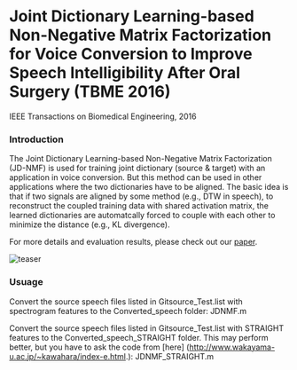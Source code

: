 # Joint Dictionary Learning-based Non-Negative Matrix Factorization for Voice Conversion to Improve Speech Intelligibility After Oral Surgery (TBME 2016)


IEEE Transactions on Biomedical Engineering, 2016


### Introduction
The Joint Dictionary Learning-based Non-Negative Matrix Factorization (JD-NMF) is used for training joint dictionary (source & target) with an application in voice conversion. But this method can be used in other applications where the two dictionaries have to be aligned. The basic idea is that if two signals are aligned by some method (e.g., DTW in speech), to reconstruct the coupled training data with shared activation matrix, the learned dictionaries are automatcally forced to couple with each other to minimize the distance (e.g., KL divergence).


For more details and evaluation results, please check out our  [paper](http://ieeexplore.ieee.org/document/7797132/).

![teaser](https://jasonswfu.github.io/JasonFu.github.io/images/Joint_NMF.png)

### Usuage

Convert the source speech files listed in Gitsource_Test.list with spectrogram features to the Converted_speech folder:
JDNMF.m 

Convert the source speech files listed in Gitsource_Test.list with STRAIGHT features to the Converted_speech_STRAIGHT folder.
This may perform better, but you have to ask the code from [here] (http://www.wakayama-u.ac.jp/~kawahara/index-e.html.):
JDNMF_STRAIGHT.m
